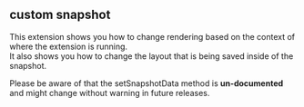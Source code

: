 ## custom snapshot
This extension shows you how to change rendering based on the context of where the extension is running.  
It also shows you how to change the layout that is being saved inside of the snapshot.  

Please be aware of that the setSnapshotData method is **un-documented** and might change without warning in future releases.